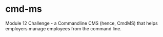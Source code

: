 # cmd-ms
Module 12 Challenge - a Commandline CMS (hence, CmdMS) that helps employers manage employees from the command line. 
